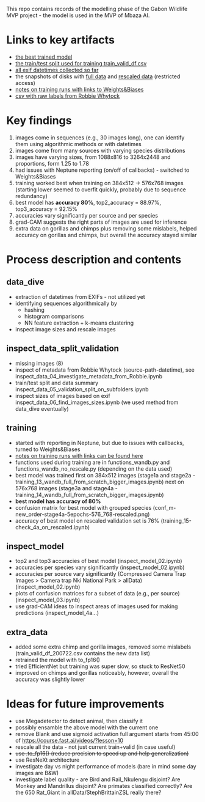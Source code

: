 This repo contains records of the modelling phase of the Gabon Wildlife MVP project - the model is used in the MVP of Mbaza AI.

# Links to key artifacts
* [the best trained model](https://github.com/Appsilon/gabon_wildlife_training/releases/tag/v1.0-model)
* [the train/test split used for training train_valid_df.csv](https://github.com/Appsilon/gabon_wildlife_training/releases/tag/v1.0-train_valid_df)
* [all exif datetimes collected so far](https://github.com/Appsilon/gabon_wildlife_training/tree/master/data_dive/datetimes_exif)
* the snapshots of disks with [full data](https://console.cloud.google.com/compute/snapshotsDetail/projects/wildlifeexplorer/global/snapshots/snapshot-wildlife-explorer-data?project=wildlifeexplorer) and [rescaled data](https://console.cloud.google.com/compute/snapshotsDetail/projects/wildlifeexplorer/global/snapshots/snapshot-wildlife-explorer-data-rescaled?project=wildlifeexplorer) (restricted access)
* [notes on training runs with links to Weights&Biases](https://github.com/Appsilon/gabon_wildlife_training/blob/master/notes_on_training_runs.md)
* [csv with raw labels from Robbie Whytock](https://github.com/Appsilon/gabon_wildlife_training/releases/tag/v1.0-raw_csv)

# Key findings
1. images come in sequences (e.g., 30 images long), one can identify them using algorithmic methods or with datetimes
2. images come from many sources with varying species distributions
3. images have varying sizes, from 1088x816 to 3264x2448 and proportions, form 1.25 to 1.78
4. had issues with Neptune reporting (on/off of callbacks) - switched to Weights&Biases
5. training worked best when training on 384x512 -> 576x768 images (starting lower seemed to overfit quickly, probably due to sequence redundancy)
6. best model has **accuracy 80%**, top2_accuracy = 88.97%, top3_accuracy = 92.15%
7. accuracies vary significantly per source and per species
8. grad-CAM suggests the right parts of images are used for inference
9. extra data on gorillas and chimps plus removing some mislabels, helped accuracy on gorillas and chimps, but overall the accuracy stayed similar

# Process description and contents

## data_dive
* extraction of datetimes from EXIFs - not utilized yet
* identifying sequences algorithmically by
  * hashing
  * histogram comparisons
  * NN feature extraction + k-means clustering
* inspect image sizes and rescale images

## inspect_data_split_validation
* missing images (8)
* inspect of metadata from Robbie Whytock (source-path-datetime), see inspect_data_04_investigate_metadata_from_Robbie.ipynb
* train/test split and data summary inspect_data_05_validation_split_on_subfolders.ipynb
* inspect sizes of images based on exif inspect_data_06_find_images_sizes.ipynb (we used method from data_dive eventually)

## training
* started with reporting in Neptune, but due to issues with callbacks, turned to Weights&Biases
* [notes on training runs with links can be found here](https://github.com/Appsilon/gabon_wildlife_training/blob/master/notes_on_training_runs.md)
* functions used during training are in functions_wandb.py and functions_wandb_no_rescale.py (depending on the data used)
* best model was trained first on 384x512 images (stage1a and stage2a - training_13_wandb_full_from_scratch_bigger_images.ipynb) next on 576x768 images (stage3a and stage4a - training_14_wandb_full_from_scratch_bigger_images.ipynb)
* **best model has accuracy of 80%**
* confusion matrix for best model with grouped species (conf_m-new_order-stage4a-5epochs-576_768-rescaled.png)
* accuracy of best model on rescaled validation set is 76% (training_15-check_4a_on_rescaled.ipynb)

## inspect_model
* top2 and top3 accuracies of best model (inspect_model_02.ipynb)
* accuracies per species vary significantly (inspect_model_02.ipynb)
* accuracies per source vary significantly (Compressed Camera Trap Images > Camera trap Nki National Park > allData) (inspect_model_02.ipynb)
* plots of confusion matrices for a subset of data (e.g., per source) (inspect_model_03.ipynb)
* use grad-CAM ideas to inspect areas of images used for making predictions (inspect_model_4a...)

## extra_data
* added some extra chimp and gorilla images, removed some mislabels (train_valid_df_200722.csv contains the new data list)
* retrained the model with to_fp16()
* tried EfficientNet but training was super slow, so stuck to ResNet50
* improved on chimps and gorillas noticeably, however, overall the accuracy was slightly lower

# Ideas for future improvements
* use Megadetector to detect animal, then classify it
* possibly ensamble the above model with the current one
* remove Blank and use sigmoid activation full argument starts from 45:00 of https://course.fast.ai/videos/?lesson=10
* rescale all the data - not just current train+valid (in case useful)
* ~~use .to_fp16() (reduce precision to speed up and help generalization)~~
* use ResNeXt architecture
* investigate day vs night performance of models (bare in mind some day images are B&W)
* investigate label quality - are Bird and Rail_Nkulengu disjoint? Are Monkey and Mandrillus disjoint? Are primates classified correctly? Are the 650 Rat_Giant in allData/StephBrittainZSL really there?
